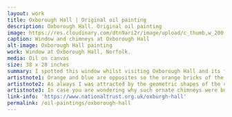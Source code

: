 ```yaml
---
layout: work
title: Oxborough Hall | Original oil painting
description: Oxborough Hall. Original oil painting
image: https://res.cloudinary.com/dtn9ari2r/image/upload/c_thumb,w_200,g_face/v1533736871/oils/oxbor02.jpg
caption: Window and chimneys at Oxborough Hall
alt-image: Oxborough Hall painting
work: Window at Oxborough Hall, Norfolk.
media: Oil on canvas
size: 38 x 28 inches
summary: I spotted this window whilst visiting Oxborough Hall and its form caught my attention.
artistnote1: Orange and blue are opposites so the orange bricks of the ornate chimneys seemed to contrast very well against the blue Norfolk summer sky. Sometimes beauty can be a simple thing.
artistnote2: As always I was attracted by the geometric shapes of the composition; this time the intricate chimney stonework, and the generally attractive architectural features. Notice how birds have made themselves a home above the window. The house was built for humans but birds and nature also share it with us. Many generations of people have looked out of the window. What did they see? What did it mean to them? The blue sky reflects in the window, maybe this represents and reminds us of the nature of human contemplation.
artistnote3: In case you are wondering why such ornate chimneys were built on these houses, the reason was to keep sparks away from the roof, which at the time would have been made of thatch, or straw.
link-info: 'https://www.nationaltrust.org.uk/oxburgh-hall'
permalink: /oil-paintings/oxborough-hall
--- 
```

